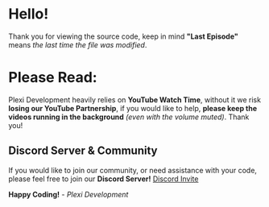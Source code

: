 # Hello!

Thank you for viewing the source code, keep in mind **"Last Episode"** means *the last time the file was modified*.

# Please Read:

Plexi Development heavily relies on **YouTube Watch Time**, without it we risk **losing our YouTube Partnership**, if you would like to help, **please keep the videos running in the background** *(even with the volume muted)*. Thank you!

## Discord Server & Community

If you would like to join our community, or need assistance with your code, please feel free to join our **Discord Server!**
[Discord Invite](https://discord.io/plexidev)


**Happy Coding!**
\- *Plexi Development*
